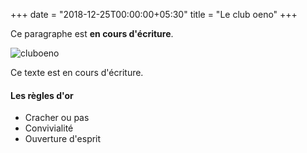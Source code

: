 +++
date = "2018-12-25T00:00:00+05:30"
title = "Le club oeno"
+++

Ce paragraphe est **en cours d'écriture**.

![cluboeno][1]

Ce texte est en cours d'écriture. 

#### Les règles d'or

* Cracher ou pas
* Convivialité
* Ouverture d'esprit

[1]: /img/about/verre_10.jpeg

